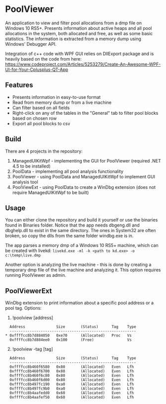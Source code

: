 # PoolViewer
An application to view and filter pool allocations from a dmp file on Windows 10 RS5+.
Presents information about active heaps and all pool allocations in the system, both allocated and free, as well as some basic statistics.
The information is extracted from a memory dump using Windows' Debugger API.

Integration of c++ code with WPF GUI relies on DllExport package and is heavily based on the code from here: 
https://www.codeproject.com/Articles/5253279/Create-An-Awesome-WPF-UI-for-Your-Cplusplus-QT-App

## Features
- Presents information in easy-to-use format
- Read from memory dump or from a live machine
- Can filter based on all fields
- Right-click on any of the tables in the "General" tab to filter pool blocks based on chosen row
- Export all pool blocks to csv

## Build
There are 4 projects in the repository:
1. ManagedUIKitWpf - implementing the GUI for PoolViewer (required .NET 4.5 to be installed)
2. PoolData - implementing all pool analysis functionality
3. PoolViewer - using PoolData and ManagedUIKitWpf to implement GUI analysis tool
4. PoolViewExt - using PoolData to create a WinDbg extension (does not require ManagedUIKitWpf to be built)

## Usage
You can either clone the repository and build it yourself or use the binaries found in Binaries folder.
Notice that the app needs dbgeng.dll and dbghelp.dll to exist in the same directory.
The ones in System32 are often broken, so copy the dlls from the same folder windbg.exe is in.

The app parses a memory dmp of a Windows 10 RS5+ machine, which can be created with livekd:
`livekd.exe -ml -k <path to kd.exe> -o c:\temp\live.dmp`

Another option is analyzing the live machine - this is done by creating a temporary dmp file of the live machine and analyzing it. This option requires running PoolViewer as admin.

## PoolViewerExt
WinDbg extension to print information about a specific pool address or a pool tag.
Options:
1. !poolview [address]
```!poolview ffffcc8b7d8840c0
  Address              Size       (Status)      Tag    Type
  ---------------------------------------------------------
* 0xffffcc8b7d884050   0xe70      (Allocated)   Proc   Vs
  0xffffcc8b7d884ee0   0x100      (Free)               Vs
  ```
2. !poolview -tag [tag]
```!poolview -tag Even
  Address              Size       (Status)      Tag    Type
  ---------------------------------------------------------
  0xffffcc8b460f6580   0x80       (Allocated)   Even   Lfh
  0xffffcc8b460f6700   0x80       (Allocated)   Even   Lfh
  0xffffcc8b460f6c80   0x80       (Allocated)   Even   Lfh
  0xffffcc8b460f6d00   0x80       (Allocated)   Even   Lfh
  0xffffcc8b497fc190   0xa0       (Allocated)   Even   Lfh
  0xffffcc8b497fc9b0   0xa0       (Allocated)   Even   Lfh
  0xffffcc8b4aafedd0   0x60       (Allocated)   Even   Lfh
  0xffffcc8b4aafef50   0x60       (Allocated)   Even   Lfh
  ```
